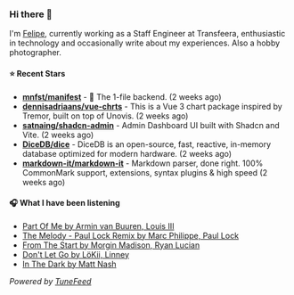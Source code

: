 ### Hi there 👋

I'm [Felipe](https://felipevm.com), currently working as a Staff Engineer at Transfeera, enthusiastic in technology and occasionally write about my experiences. Also a hobby photographer.

#### ⭐ Recent Stars
- **[mnfst/manifest](https://github.com/mnfst/manifest)** - 🦚 The 1-file backend.  (2 weeks ago)
- **[dennisadriaans/vue-chrts](https://github.com/dennisadriaans/vue-chrts)** - This is a Vue 3 chart package inspired by Tremor, built on top of Unovis. (2 weeks ago)
- **[satnaing/shadcn-admin](https://github.com/satnaing/shadcn-admin)** - Admin Dashboard UI built with Shadcn and Vite. (2 weeks ago)
- **[DiceDB/dice](https://github.com/DiceDB/dice)** - DiceDB is an open-source, fast, reactive, in-memory database optimized for modern hardware. (2 weeks ago)
- **[markdown-it/markdown-it](https://github.com/markdown-it/markdown-it)** - Markdown parser, done right. 100% CommonMark support, extensions, syntax plugins &amp; high speed (2 weeks ago)

#### 🎧 What I have been listening
- [Part Of Me by Armin van Buuren, Louis III](https://open.spotify.com/track/6c9Bq8hESrmVEkY5WBBNAZ)
- [The Melody - Paul Lock Remix by Marc Philippe, Paul Lock](https://open.spotify.com/track/1T6Hll4tu6IGijRQghsVdp)
- [From The Start by Morgin Madison, Ryan Lucian](https://open.spotify.com/track/0Q8yHagMvsdI3ZQVPwWo7q)
- [Don&#39;t Let Go by LöKii, Linney](https://open.spotify.com/track/2euAOmCCo8I9C54m8G3qAT)
- [In The Dark by Matt Nash](https://open.spotify.com/track/65akqGrZ7T4obDYd8xJ41h)

_Powered by [TuneFeed](https://tunefeed.app?ref=github.com)_
